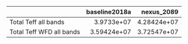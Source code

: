 |                          |   baseline2018a |   nexus_2089 |
|:-------------------------|----------------:|-------------:|
| Total Teff all bands     |     3.9733e+07  |  4.28424e+07 |
| Total Teff WFD all bands |     3.59424e+07 |  3.72547e+07 |
